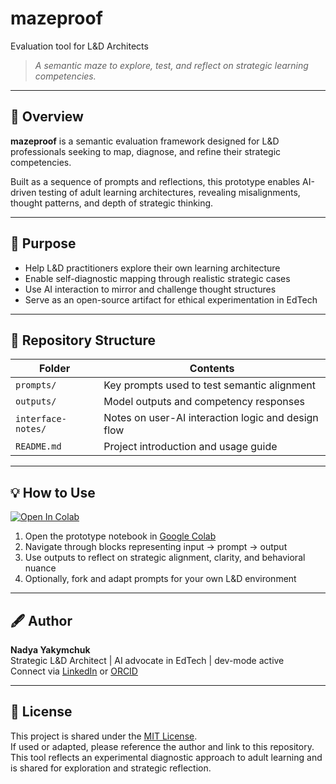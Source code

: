# mazeproof
Evaluation tool for L&amp;D Architects
 
> _A semantic maze to explore, test, and reflect on strategic learning competencies._

---

## 🧭 Overview

**mazeproof** is a semantic evaluation framework designed for L&D professionals seeking to map, diagnose, and refine their strategic competencies.

Built as a sequence of prompts and reflections, this prototype enables AI-driven testing of adult learning architectures, revealing misalignments, thought patterns, and depth of strategic thinking.

---

## 🧪 Purpose

- Help L&D practitioners explore their own learning architecture  
- Enable self-diagnostic mapping through realistic strategic cases  
- Use AI interaction to mirror and challenge thought structures  
- Serve as an open-source artifact for ethical experimentation in EdTech

---

## 📁 Repository Structure

| Folder                | Contents                                              |
|------------------------|-------------------------------------------------------|
| `prompts/`             | Key prompts used to test semantic alignment           |
| `outputs/`             | Model outputs and competency responses                |
| `interface-notes/`     | Notes on user-AI interaction logic and design flow    |
| `README.md`            | Project introduction and usage guide                  |

---

## 💡 How to Use
[![Open In Colab](https://colab.research.google.com/assets/colab-badge.svg)](https://colab.research.google.com/github/ny-dev-mode/mazeproof/blob/main/mazeproof.ipynb)
1. Open the prototype notebook in [Google Colab](https://colab.research.google.com/drive/1Kcl9sWEoQw9k95Uil7j_My_ejWAb2gE1)
2. Navigate through blocks representing input → prompt → output
3. Use outputs to reflect on strategic alignment, clarity, and behavioral nuance
4. Optionally, fork and adapt prompts for your own L&D environment

---

## 🖋️ Author

**Nadya Yakymchuk**  
Strategic L&D Architect | AI advocate in EdTech | dev-mode active  
Connect via [LinkedIn](https://www.linkedin.com/in/nadyayakymchuk/) or [ORCID](https://orcid.org/)

---

## 🔐 License

This project is shared under the [MIT License](LICENSE).  
If used or adapted, please reference the author and link to this repository.  
This tool reflects an experimental diagnostic approach to adult learning and is shared for exploration and strategic reflection.

